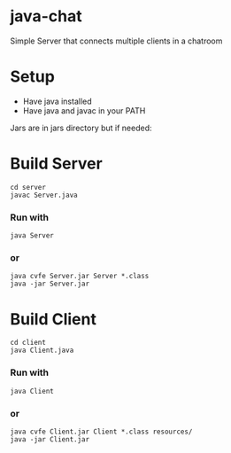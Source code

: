 java-chat
=======================

Simple Server that connects multiple clients in a chatroom

Setup
=====

- Have java installed
- Have java and javac in your PATH

Jars are in jars directory but if needed:

Build Server
============

    cd server
    javac Server.java

### Run with

    java Server

### or
    
    java cvfe Server.jar Server *.class
    java -jar Server.jar
  
Build Client
============

    cd client
    java Client.java
  
### Run with

    java Client

### or
   
    java cvfe Client.jar Client *.class resources/
    java -jar Client.jar
